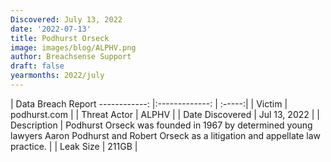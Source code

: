 ```yaml
---
Discovered: July 13, 2022
date: '2022-07-13'
title: Podhurst Orseck
image: images/blog/ALPHV.png
author: Breachsense Support
draft: false
yearmonths: 2022/july
---
```



| Data Breach Report
------------:     |:-------------:    | :-----:|
| Victim      | podhurst.com      | 
| Threat Actor      | ALPHV      | 
| Date Discovered      | Jul 13, 2022      | 
| Description      | Podhurst Orseck was founded in 1967 by determined young lawyers Aaron Podhurst and Robert Orseck as a litigation and appellate law practice.      | 
| Leak Size      | 211GB      | 

